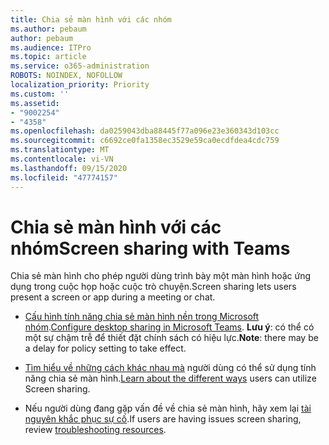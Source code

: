 ```yaml
---
title: Chia sẻ màn hình với các nhóm
ms.author: pebaum
author: pebaum
ms.audience: ITPro
ms.topic: article
ms.service: o365-administration
ROBOTS: NOINDEX, NOFOLLOW
localization_priority: Priority
ms.custom: ''
ms.assetid:
- "9002254"
- "4358"
ms.openlocfilehash: da0259043dba88445f77a096e23e360343d103cc
ms.sourcegitcommit: c6692ce0fa1358ec3529e59ca0ecdfdea4cdc759
ms.translationtype: MT
ms.contentlocale: vi-VN
ms.lasthandoff: 09/15/2020
ms.locfileid: "47774157"
---
```

# <a name="screen-sharing-with-teams"></a><span data-ttu-id="aab31-102">Chia sẻ màn hình với các nhóm</span><span class="sxs-lookup"><span data-stu-id="aab31-102">Screen sharing with Teams</span></span>

<span data-ttu-id="aab31-103">Chia sẻ màn hình cho phép người dùng trình bày một màn hình hoặc ứng dụng trong cuộc họp hoặc cuộc trò chuyện.</span><span class="sxs-lookup"><span data-stu-id="aab31-103">Screen sharing lets users present a screen or app during a meeting or chat.</span></span>

- <span data-ttu-id="aab31-104">[Cấu hình tính năng chia sẻ màn hình nền trong Microsoft nhóm](https://docs.microsoft.com/microsoftteams/configure-desktop-sharing).</span><span class="sxs-lookup"><span data-stu-id="aab31-104">[Configure desktop sharing in Microsoft Teams](https://docs.microsoft.com/microsoftteams/configure-desktop-sharing).</span></span> <span data-ttu-id="aab31-105">**Lưu ý**: có thể có một sự chậm trễ để thiết đặt chính sách có hiệu lực.</span><span class="sxs-lookup"><span data-stu-id="aab31-105">**Note**: there may be a delay for policy setting to take effect.</span></span> 

- <span data-ttu-id="aab31-106">[Tìm hiểu về những cách khác nhau mà](https://docs.microsoft.com/microsoftteams/meeting-policies-in-teams#meeting-policy-settings---content-sharing) người dùng có thể sử dụng tính năng chia sẻ màn hình.</span><span class="sxs-lookup"><span data-stu-id="aab31-106">[Learn about the different ways](https://docs.microsoft.com/microsoftteams/meeting-policies-in-teams#meeting-policy-settings---content-sharing) users can utilize Screen sharing.</span></span> 

- <span data-ttu-id="aab31-107">Nếu người dùng đang gặp vấn đề về chia sẻ màn hình, hãy xem lại [tài nguyên khắc phục sự cố](https://docs.microsoft.com/microsoftteams/connectivity-issues).</span><span class="sxs-lookup"><span data-stu-id="aab31-107">If users are having issues screen sharing, review [troubleshooting resources](https://docs.microsoft.com/microsoftteams/connectivity-issues).</span></span> 
